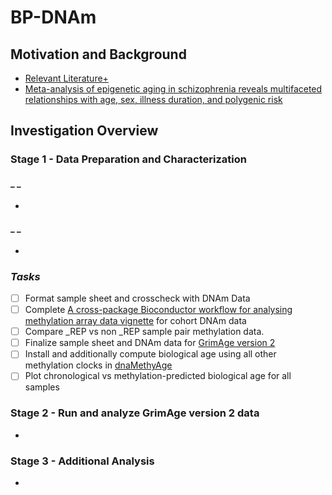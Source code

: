 # **BP-DNAm**

## Motivation and Background
  - [Relevant Literature+](https://docs.google.com/spreadsheets/d/10S1L54l_t6icdOtmu1MQopsLwvqsSE8iASmZKH2Rtlc)
  - [Meta-analysis of epigenetic aging in schizophrenia reveals multifaceted relationships with age, sex, illness duration, and polygenic risk](https://clinicalepigeneticsjournal.biomedcentral.com/articles/10.1186/s13148-024-01660-8)

## Investigation Overview

### **Stage 1 - Data Preparation and Characterization**
#### _ _
  - 

#### _ _
  - 

### _Tasks_
- [ ] Format sample sheet and crosscheck with DNAm Data
- [ ] Complete [A cross-package Bioconductor workflow for analysing methylation array data vignette](https://bioconductor.org/packages/release/workflows/vignettes/methylationArrayAnalysis/inst/doc/methylationArrayAnalysis.html#data-exploration) for cohort DNAm data
- [ ] Compare _REP vs non _REP sample pair methylation data. 
- [ ] Finalize sample sheet and DNAm data for [GrimAge version 2](https://www.aging-us.com/article/204434/text)
- [ ] Install and additionally compute biological age using all other methylation clocks in [dnaMethyAge](https://github.com/yiluyucheng/dnaMethyAge)
- [ ] Plot chronological vs methylation-predicted biological age for all samples

### **Stage 2 - Run and analyze GrimAge version 2 data**
  - 

### **Stage 3 - Additional Analysis**
  - 
